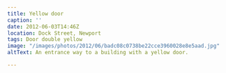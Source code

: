```yaml
---
title: Yellow door
caption: ''
date: 2012-06-03T14:46Z
location: Dock Street, Newport
tags: Door double yellow
image: "/images/photos/2012/06/badc08c0738be22cce3960028e8e5aad.jpg"
altText: An entrance way to a building with a yellow door.

---
```

